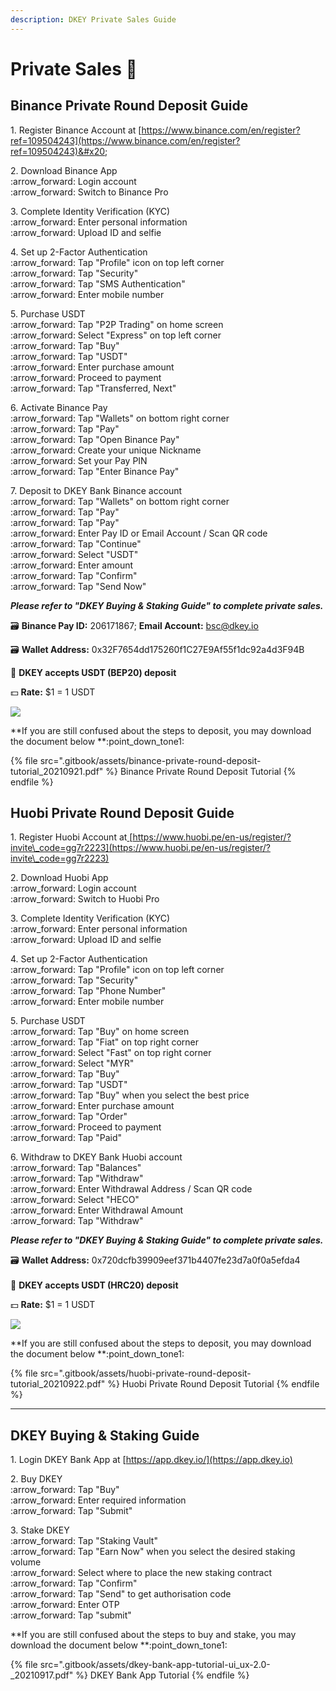 ```yaml
---
description: DKEY Private Sales Guide
---
```


# Private Sales 🎯

## **Binance Private Round Deposit Guide**

1\. Register Binance Account at [https://www.binance.com/en/register?ref=109504243](https://www.binance.com/en/register?ref=109504243)&#x20;

2\. Download Binance App\
&#x20;  :arrow\_forward: Login account\
&#x20;  :arrow\_forward: Switch to Binance Pro

3\. Complete Identity Verification (KYC)\
&#x20;  :arrow\_forward: Enter personal information\
&#x20;  :arrow\_forward: Upload ID and selfie

4\. Set up 2-Factor Authentication\
&#x20;  :arrow\_forward: Tap "Profile" icon on top left corner\
&#x20;  :arrow\_forward: Tap "Security"\
&#x20;  :arrow\_forward: Tap "SMS Authentication"\
&#x20;  :arrow\_forward: Enter mobile number

5\. Purchase USDT\
&#x20;  :arrow\_forward: Tap "P2P Trading" on home screen\
&#x20;  :arrow\_forward: Select "Express" on top left corner\
&#x20;  :arrow\_forward: Tap "Buy"\
&#x20;  :arrow\_forward: Tap "USDT"\
&#x20;  :arrow\_forward: Enter purchase amount\
&#x20;  :arrow\_forward: Proceed to payment\
&#x20;  :arrow\_forward: Tap "Transferred, Next"

6\. Activate Binance Pay\
&#x20;  :arrow\_forward: Tap "Wallets" on bottom right corner\
&#x20;  :arrow\_forward: Tap "Pay"\
&#x20;  :arrow\_forward: Tap "Open Binance Pay"\
&#x20;  :arrow\_forward: Create your unique Nickname\
&#x20;  :arrow\_forward: Set your Pay PIN\
&#x20;  :arrow\_forward: Tap "Enter Binance Pay"

7\. Deposit to DKEY Bank Binance account\
&#x20;  :arrow\_forward: Tap "Wallets" on bottom right corner\
&#x20;  :arrow\_forward: Tap "Pay"\
&#x20;  :arrow\_forward: Tap "Pay"\
&#x20;  :arrow\_forward: Enter Pay ID or Email Account / Scan QR code\
&#x20;  :arrow\_forward: Tap "Continue"\
&#x20;  :arrow\_forward: Select "USDT"\
&#x20;  :arrow\_forward: Enter amount\
&#x20;  :arrow\_forward: Tap "Confirm"\
&#x20;  :arrow\_forward: Tap "Send Now"

_**Please refer to "DKEY Buying & Staking Guide" to complete private sales.**_



🗃 **Binance Pay ID:** 206171867; **Email Account:** [bsc@dkey.io](mailto:bsc@dkey.io)

🗃 **Wallet Address:** 0x32F7654dd175260f1C27E9Af55f1dc92a4d3F94B

🔑 **DKEY accepts USDT (BEP20) deposit**

💵 **Rate:** $1 = 1 USDT

![](.gitbook/assets/USDT-deposit-poster\_BEP20.jpg)

**If you are still confused about the steps to deposit, you may download the document below **:point\_down\_tone1:&#x20;

{% file src=".gitbook/assets/binance-private-round-deposit-tutorial_20210921.pdf" %}
Binance Private Round Deposit Tutorial
{% endfile %}



## Huobi Private Round Deposit Guide

1\. Register Huobi Account at[ ](https://bit.ly/3gdMois)[https://www.huobi.pe/en-us/register/?invite\_code=gg7r2223](https://www.huobi.pe/en-us/register/?invite\_code=gg7r2223)

2\. Download Huobi App\
&#x20;  :arrow\_forward: Login account\
&#x20;  :arrow\_forward: Switch to Huobi Pro

3\. Complete Identity Verification (KYC)\
&#x20;  :arrow\_forward: Enter personal information\
&#x20;  :arrow\_forward: Upload ID and selfie

4\. Set up 2-Factor Authentication\
&#x20;  :arrow\_forward: Tap "Profile" icon on top left corner\
&#x20;  :arrow\_forward: Tap "Security"\
&#x20;  :arrow\_forward: Tap "Phone Number"\
&#x20;  :arrow\_forward: Enter mobile number

5\. Purchase USDT\
&#x20;  :arrow\_forward: Tap "Buy" on home screen\
&#x20;  :arrow\_forward: Tap "Fiat" on top right corner\
&#x20;  :arrow\_forward: Select "Fast" on top right corner\
&#x20;  :arrow\_forward: Select "MYR"\
&#x20;  :arrow\_forward: Tap "Buy" \
&#x20;  :arrow\_forward: Tap "USDT"\
&#x20;  :arrow\_forward: Tap "Buy" when you select the best price\
&#x20;  :arrow\_forward: Enter purchase amount\
&#x20;  :arrow\_forward: Tap "Order"\
&#x20;  :arrow\_forward: Proceed to payment\
&#x20;  :arrow\_forward: Tap "Paid"

6\. Withdraw to DKEY Bank Huobi account\
&#x20;  :arrow\_forward: Tap "Balances"\
&#x20;  :arrow\_forward: Tap "Withdraw"\
&#x20;  :arrow\_forward: Enter Withdrawal Address / Scan QR code\
&#x20;  :arrow\_forward: Select "HECO"\
&#x20;  :arrow\_forward: Enter Withdrawal Amount\
&#x20;  :arrow\_forward: Tap "Withdraw"

_**Please refer to "DKEY Buying & Staking Guide" to complete private sales.**_



🗃 **Wallet Address:** 0x720dcfb39909eef371b4407fe23d7a0f0a5efda4\
\
🔑 **DKEY accepts USDT (HRC20) deposit**

💵 **Rate:** $1 = 1 USDT

![](.gitbook/assets/hrc20\_usdt-and-husd.jpg)

**If you are still confused about the steps to deposit, you may download the document below **:point\_down\_tone1:&#x20;

{% file src=".gitbook/assets/huobi-private-round-deposit-tutorial_20210922.pdf" %}
Huobi Private Round Deposit Tutorial
{% endfile %}

****

## **DKEY Buying & Staking Guide**

1\. Login DKEY Bank App at [https://app.dkey.io/](https://app.dkey.io)

2\. Buy DKEY\
&#x20;  :arrow\_forward: Tap "Buy"\
&#x20;  :arrow\_forward: Enter required information\
&#x20;  :arrow\_forward: Tap "Submit"

3\. Stake DKEY\
&#x20;  :arrow\_forward: Tap "Staking Vault"\
&#x20;  :arrow\_forward: Tap "Earn Now" when you select the desired staking volume\
&#x20;  :arrow\_forward: Select where to place the new staking contract\
&#x20;  :arrow\_forward: Tap "Confirm"\
&#x20;  :arrow\_forward: Tap "Send" to get authorisation code\
&#x20;  :arrow\_forward: Enter OTP\
&#x20;  :arrow\_forward: Tap "submit"



**If you are still confused about the steps to buy and stake, you may download the document below **:point\_down\_tone1:&#x20;

{% file src=".gitbook/assets/dkey-bank-app-tutorial-ui_ux-2.0-_20210917.pdf" %}
DKEY Bank App Tutorial
{% endfile %}


